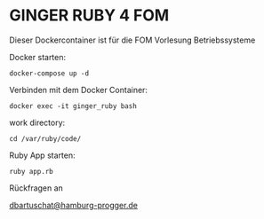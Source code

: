 # GINGER RUBY 4 FOM
Dieser Dockercontainer ist für die FOM Vorlesung Betriebssysteme

Docker starten:
```
docker-compose up -d
```
Verbinden mit dem Docker Container:
```
docker exec -it ginger_ruby bash
```
work directory:
```
cd /var/ruby/code/ 
```
Ruby App starten:
```
ruby app.rb
```


Rückfragen an


dbartuschat@hamburg-progger.de